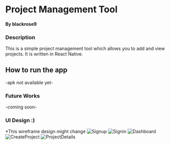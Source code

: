 # Project Management Tool
#### By blackrose9

### Description
This is a simple project management tool which allows you to add and view projects. 
It is written in React Native.

## How to run the app
-apk not available yet-

### Future Works
-coming soon-

### UI Design :) 
*This wireframe design might change
![Signup](https://github.com/blackrose9/overnight-pmt/blob/dev/design/signUp.png)
![Signin](https://github.com/blackrose9/overnight-pmt/blob/dev/design/signIn.png)
![Dashboard](https://github.com/blackrose9/overnight-pmt/blob/dev/design/dashboard.png)
![CreateProject](https://github.com/blackrose9/overnight-pmt/blob/dev/design/createProject.png)
![ProjectDetails](https://github.com/blackrose9/overnight-pmt/blob/dev/design/projectDetails.png)

